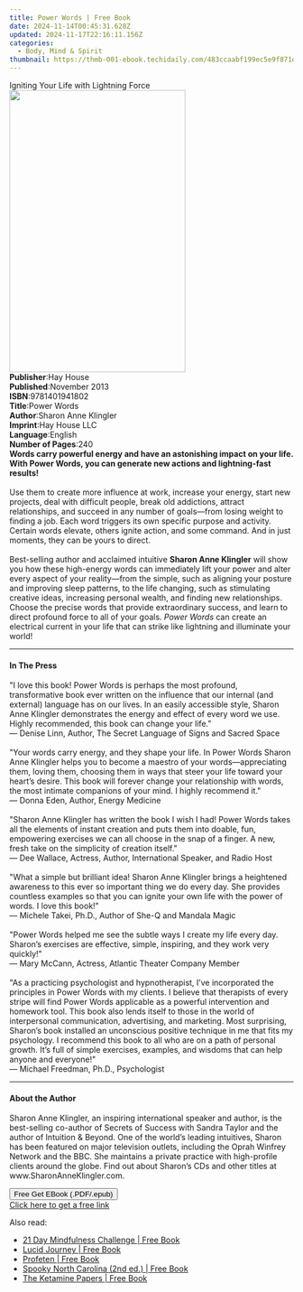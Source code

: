 ```yaml
---
title: Power Words | Free Book
date: 2024-11-14T00:45:31.628Z
updated: 2024-11-17T22:16:11.156Z
categories:
  - Body, Mind & Spirit
thumbnail: https://thmb-001-ebook.techidaily.com/483ccaabf199ec5e9f871d4b2f5b4281e45a049b9e8e29d960f67bf3a59d15d8.jpg
---
```

<main id="book-container">
  <div class="flex flex-col">
    <div class="book-brief flex-1 py-6 px-4 sm:p-6 md:py-10 md:px-8">
      <!-- brief-->
      <div class="book-brief-main">Igniting Your Life with Lightning Force</div>
    </div>
    <div
      class="book-meta-info flex-1 grid gap-4 col-start-1 col-end-3 row-start-1 sm:mb-6 sm:grid-cols-4 lg:gap-6 lg:col-start-2 lg:row-end-6 lg:row-span-6 lg:mb-0"
    >
      <div
        class="book-meta-info-left place-content-center mt-4 p-4 text-sm leading-6 col-start-2 col-span-2 dark:text-slate-400"
      >
        <img
          class="w-full h-500 object-cover rounded-lg sm:h-255 sm:col-span-2 lg:col-span-full"
          src="https://img-001-ebook.techidaily.com/c5bad309ea898c5de3b2d6be1cfbecbf9240161ff861449ea8970eba40e38f3f.jpg"
          alt=""
          width="312"
          height="500"
        />
      </div>
      <div
        class="book-meta-info-right mt-2 col-start-1 row-start-2 col-span-3 self-center"
      >
        <!-- meta data  -->
        <div class="flex flex-col px-4 md:px-8">
          <div class="flex-1">
            <strong>Publisher</strong>:<span class="px-2">Hay House</span>
          </div>
          <div class="flex-1">
            <strong>Published</strong>:<span class="px-2">November 2013</span>
          </div>
          <div class="flex-1">
            <strong>ISBN</strong>:<span class="px-2">9781401941802</span>
          </div>
          <div class="flex-1">
            <strong>Title</strong>:<span class="px-2">Power Words</span>
          </div>
          <div class="flex-1">
            <strong>Author</strong>:<span class="px-2"
              >Sharon Anne Klingler</span
            >
          </div>
          <div class="flex-1">
            <strong>Imprint</strong>:<span class="px-2">Hay House LLC</span>
          </div>
          <div class="flex-1">
            <strong>Language</strong>:<span class="px-2">English</span>
          </div>
          <div class="flex-1">
            <strong>Number of Pages</strong>:<span class="px-2">240</span>
          </div>
        </div>
      </div>
    </div>
    <div class="book-description flex-1 py-6 px-4 sm:p-6 md:py-10 md:px-8">
      <div class="book-description-main">
        <div accordion-content="" id="description">
          <b
            >Words carry powerful energy and have an astonishing impact on your
            life. With Power Words, you can generate new actions and
            lightning-fast results!<br /></b
          ><br />Use them to create more influence at work, increase your
          energy, start new projects, deal with difficult people, break old
          addictions, attract relationships, and succeed in any number of
          goals—from losing weight to finding a job. Each word triggers its own
          specific purpose and activity. Certain words elevate, others ignite
          action, and some command. And in just moments, they can be yours to
          direct.<br /><br />Best-selling author and acclaimed intuitive
          <b>Sharon Anne Klingler</b> will show you how these high-energy words
          can immediately lift your power and alter every aspect of your
          reality—from the simple, such as aligning your posture and improving
          sleep patterns, to the life changing, such as stimulating creative
          ideas, increasing personal wealth, and finding new relationships.
          Choose the precise words that provide extraordinary success, and learn
          to direct profound force to all of your goals. <i>Power Words</i> can
          create an electrical current in your life that can strike like
          lightning and illuminate your world!
        </div>
        <div class="accordion-fader"></div>
      </div>
    </div>
    <div class="book-excerpts flex-1 py-6 px-4 sm:p-6 md:py-10 md:px-8">
      <!-- excerpts-->
      <div class="book-excerpts-main">
        <hr />
        <h4 class="placeholder placeholder-heading">
          <span>In The Press</span>
        </h4>
        <p>
          "I love this book! Power Words is perhaps the most profound,
          transformative book ever written on the influence that our internal
          (and external) language has on our lives. In an easily accessible
          style, Sharon Anne Klingler demonstrates the energy and effect of
          every word we use. Highly recommended, this book can change your
          life."<br />— Denise Linn, Author, The Secret Language of Signs and
          Sacred Space<br /><br />"Your words carry energy, and they shape your
          life. In Power Words Sharon Anne Klingler helps you to become a
          maestro of your words—appreciating them, loving them, choosing them in
          ways that steer your life toward your heart’s desire. This book will
          forever change your relationship with words, the most intimate
          companions of your mind. I highly recommend it."<br />— Donna Eden,
          Author, Energy Medicine<br /><br />"Sharon Anne Klingler has written
          the book I wish I had! Power Words takes all the elements of instant
          creation and puts them into doable, fun, empowering exercises we can
          all choose in the snap of a finger. A new, fresh take on the
          simplicity of creation itself."<br />— Dee Wallace, Actress, Author,
          International Speaker, and Radio Host<br /><br />"What a simple but
          brilliant idea! Sharon Anne Klingler brings a heightened awareness to
          this ever so important thing we do every day. She provides countless
          examples so that you can ignite your own life with the power of words.
          I love this book!"<br />— Michele Takei, Ph.D., Author of She-Q and
          Mandala Magic<br /><br />"Power Words helped me see the subtle ways I
          create my life every day. Sharon’s exercises are effective, simple,
          inspiring, and they work very quickly!"<br />— Mary McCann, Actress,
          Atlantic Theater Company Member<br /><br />"As a practicing
          psychologist and hypnotherapist, I’ve incorporated the principles in
          Power Words with my clients. I believe that therapists of every stripe
          will find Power Words applicable as a powerful intervention and
          homework tool. This book also lends itself to those in the world of
          interpersonal communication, advertising, and marketing. Most
          surprising, Sharon’s book installed an unconscious positive technique
          in me that fits my psychology. I recommend this book to all who are on
          a path of personal growth. It’s full of simple exercises, examples,
          and wisdoms that can help anyone and everyone!"<br />— Michael
          Freedman, Ph.D., Psychologist
        </p>
      </div>
    </div>
    <div class="book-about-author flex-1 py-6 px-4 sm:p-6 md:py-10 md:px-8">
      <!-- about author-->
      <div class="book-main-author-main">
        <hr />
        <h4 class="placeholder placeholder-heading">
          <span>About the Author</span>
        </h4>
        <p>
          Sharon Anne Klingler, an inspiring international speaker and author,
          is the best-selling co-author of Secrets of Success with Sandra Taylor
          and the author of Intuition &amp; Beyond. One of the world’s leading
          intuitives, Sharon has been featured on major television outlets,
          including the Oprah Winfrey Network and the BBC. She maintains a
          private practice with high-profile clients around the globe. Find out
          about Sharon’s CDs and other titles at www.SharonAnneKlingler.com.
        </p>
      </div>
    </div>
    <div class="book-free-get flex-1 py-6 px-4 sm:p-6 md:py-10 md:px-8">
      <button
        id="btn-free-get"
        class="bg-blue-500 hover:bg-blue-700 text-white font-bold py-2 px-4 rounded"
      >
        Free Get EBook (.PDF/.epub)
      </button>
      <div id="countdown-display" class="px-2 text-lg mt-2"></div>
      <a
        id="free-link"
        class="hidden bg-blue-500 hover:bg-blue-700 text-white font-bold py-2 px-4 rounded"
        href="https://www.ebooks.com/en-us/book/96316613/power-words/sharon-anne-klingler/"
        target="_blank"
        >Click here to get a free link</a
      >
    </div>
    <script>
      let countdownTime = 0;
      let countdownInterval = null;
      document
        .getElementById('btn-free-get')
        .addEventListener('click', startCountdown);
      function startCountdown() {
        countdownTime = new Date().getTime() + 60000 * 3;
        countdownInterval = setInterval(updateCountdown, 1000);
        document.getElementById('btn-free-get').disabled = true;
        document
          .getElementById('btn-free-get')
          .classList.add('bg-gray-500', 'cursor-not-allowed');
      }
      function updateCountdown() {
        let currentTime = new Date().getTime();
        let timeLeft = countdownTime - currentTime;
        let secondsLeft = Math.floor(timeLeft / 1000);
        document.getElementById('countdown-display').innerHTML =
          `Remaining time: ${secondsLeft} seconds.`;
        if (secondsLeft <= 0) {
          clearInterval(countdownInterval);
          document.getElementById('btn-free-get').classList.add('hidden');
          document.getElementById('free-link').classList.remove('hidden');
          document.getElementById('countdown-display').innerHTML = '';
        }
      }
    </script>
  </div>
</main>

<ins class="adsbygoogle"
      style="display:block"
      data-ad-client="ca-pub-7571918770474297"
      data-ad-slot="8358498916"
      data-ad-format="auto"
      data-full-width-responsive="true"></ins>
    

<span class="atpl-alsoreadstyle">Also read:</span>
<div><ul>
<li><a href="https://novels-ebooks.techidaily.com/210569356-9781399803038-21-day-mindfulness-challenge/"><u>21 Day Mindfulness Challenge | Free Book</u></a></li>
<li><a href="https://novels-ebooks.techidaily.com/210569460-9798986216614-lucid-journey/"><u>Lucid Journey | Free Book</u></a></li>
<li><a href="https://novels-ebooks.techidaily.com/210569220-9781398824393-profeten/"><u>Profeten | Free Book</u></a></li>
<li><a href="https://novels-ebooks.techidaily.com/210568175-9781493044900-spooky-north-carolina-2nd-ed/"><u>Spooky North Carolina (2nd ed.) | Free Book</u></a></li>
<li><a href="https://novels-ebooks.techidaily.com/210567409-9781737092438-the-ketamine-papers/"><u>The Ketamine Papers | Free Book</u></a></li>
</ul></div>

